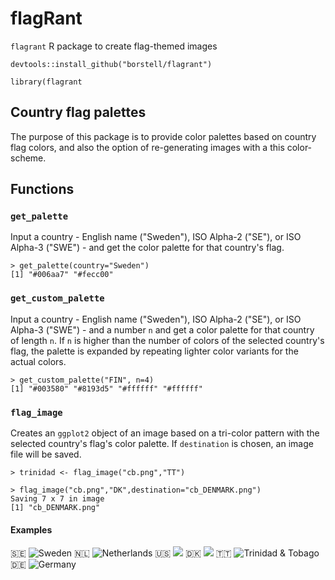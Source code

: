 # flagRant

`flagrant` R package to create flag-themed images

```
devtools::install_github("borstell/flagrant")

library(flagrant
```

## Country flag palettes
The purpose of this package is to provide color palettes based on country flag colors, and also the option of re-generating images with a this color-scheme.

## Functions

### `get_palette`
Input a country - English name ("Sweden"), ISO Alpha-2 ("SE"), or ISO Alpha-3 ("SWE") - and get the color palette for that country's flag.

```
> get_palette(country="Sweden")
[1] "#006aa7" "#fecc00"
```

### `get_custom_palette`
Input a country - English name ("Sweden"), ISO Alpha-2 ("SE"), or ISO Alpha-3 ("SWE") - and a number `n` and get a color palette for that country of length `n`.
If `n` is higher than the number of colors of the selected country's flag, the palette is expanded by repeating lighter color variants for the actual colors. 

```
> get_custom_palette("FIN", n=4)
[1] "#003580" "#8193d5" "#ffffff" "#ffffff"
```

### `flag_image`
Creates an `ggplot2` object of an image based on a tri-color pattern with the selected country's flag's color palette. If `destination` is chosen, an image file will be saved.

```
> trinidad <- flag_image("cb.png","TT")
```

```
> flag_image("cb.png","DK",destination="cb_DENMARK.png")
Saving 7 x 7 in image
[1] "cb_DENMARK.png"
```

#### Examples
🇸🇪 ![Sweden](https://raw.githubusercontent.com/borstell/borstell.github.io/master/images/cb_SWEDEN.png)
🇳🇱 ![Netherlands](https://raw.githubusercontent.com/borstell/borstell.github.io/master/images/cb_NETHERLANDS.png)
🇺🇸 ![](https://raw.githubusercontent.com/borstell/borstell.github.io/master/images/cb_USA.png)
🇩🇰 ![](https://raw.githubusercontent.com/borstell/borstell.github.io/master/images/cb_DENMARK.png)
🇹🇹 ![Trinidad & Tobago](https://raw.githubusercontent.com/borstell/borstell.github.io/master/images/cb_TRINIDAD.png)
🇩🇪 ![Germany](https://raw.githubusercontent.com/borstell/borstell.github.io/master/images/cb_GERMANY.png)
